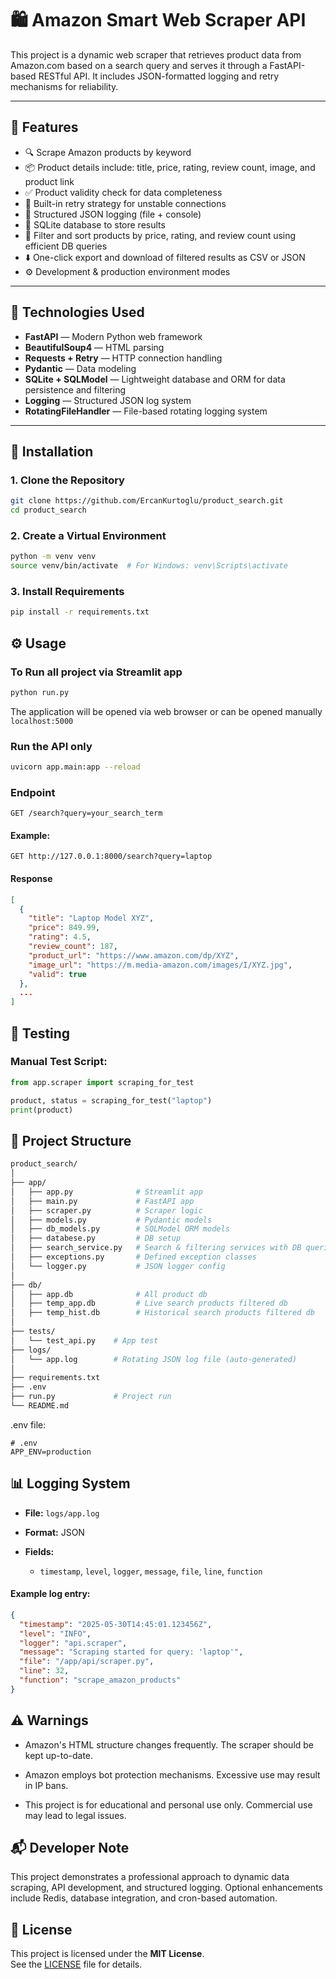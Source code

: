 # 🛍️ Amazon Smart Web Scraper API

This project is a dynamic web scraper that retrieves product data from Amazon.com based on a search query and serves it through a FastAPI-based RESTful API. It includes JSON-formatted logging and retry mechanisms for reliability.

---

## 📌 Features

- 🔍 Scrape Amazon products by keyword
- 📦 Product details include: title, price, rating, review count, image, and product link
- ✅ Product validity check for data completeness
- 🔁 Built-in retry strategy for unstable connections
- 📄 Structured JSON logging (file + console)
- 💾 SQLite database to store results  
- 🧮 Filter and sort products by price, rating, and review count using efficient DB queries  
- ⬇️ One-click export and download of filtered results as CSV or JSON  
- ⚙️ Development & production environment modes

---

## 🧱 Technologies Used

- **FastAPI** — Modern Python web framework
- **BeautifulSoup4** — HTML parsing
- **Requests + Retry** — HTTP connection handling
- **Pydantic** — Data modeling
- **SQLite + SQLModel** — Lightweight database and ORM for data persistence and filtering
- **Logging** — Structured JSON log system
- **RotatingFileHandler** — File-based rotating logging system

---

## 🚀 Installation

### 1. Clone the Repository

```bash
git clone https://github.com/ErcanKurtoglu/product_search.git
cd product_search
```

### 2. Create a Virtual Environment

```bash
python -m venv venv
source venv/bin/activate  # For Windows: venv\Scripts\activate
```

### 3. Install Requirements

```bash
pip install -r requirements.txt
```
## ⚙️ Usage

### To Run all project via Streamlit app

```bash
python run.py
```
The application will be opened via web browser or can be opened manually `localhost:5000`

### Run the API only

```bash
uvicorn app.main:app --reload
```

### Endpoint

`GET /search?query=your_search_term`

#### Example:
```http
GET http://127.0.0.1:8000/search?query=laptop
```

#### Response

```json
[
  {
    "title": "Laptop Model XYZ",
    "price": 849.99,
    "rating": 4.5,
    "review_count": 187,
    "product_url": "https://www.amazon.com/dp/XYZ",
    "image_url": "https://m.media-amazon.com/images/I/XYZ.jpg",
    "valid": true
  },
  ...
]
```

## 🧪 Testing

### Manual Test Script:

```python
from app.scraper import scraping_for_test

product, status = scraping_for_test("laptop")
print(product)
```

## 📁 Project Structure

```graphql
product_search/
│
├── app/
│   ├── app.py              # Streamlit app
│   ├── main.py             # FastAPI app
│   ├── scraper.py          # Scraper logic
│   ├── models.py           # Pydantic models
│   ├── db_models.py        # SQLModel ORM models
│   ├── databese.py         # DB setup
│   ├── search_service.py   # Search & filtering services with DB queries
│   ├── exceptions.py       # Defined exception classes
│   └── logger.py           # JSON logger config
│
├── db/
│   ├── app.db              # All product db 
│   ├── temp_app.db         # Live search products filtered db 
│   ├── temp_hist.db        # Historical search products filtered db 
│
├── tests/
│   └── test_api.py    # App test 
├── logs/
│   └── app.log        # Rotating JSON log file (auto-generated)
│
├── requirements.txt
├── .env
├── run.py             # Project run
└── README.md
```

.env file:
```.env
# .env
APP_ENV=production
```

## 📊 Logging System

* **File:** `logs/app.log`

* **Format:** JSON

* **Fields:**

  * `timestamp`, `level`, `logger`, `message`, `file`, `line`, `function`

#### Example log entry:

```json
{
  "timestamp": "2025-05-30T14:45:01.123456Z",
  "level": "INFO",
  "logger": "api.scraper",
  "message": "Scraping started for query: 'laptop'",
  "file": "/app/api/scraper.py",
  "line": 32,
  "function": "scrape_amazon_products"
}
```


## ⚠️ Warnings

* Amazon's HTML structure changes frequently. The scraper should be kept up-to-date.

* Amazon employs bot protection mechanisms. Excessive use may result in IP bans.

* This project is for educational and personal use only. Commercial use may lead to legal issues.


## 📬 Developer Note

This project demonstrates a professional approach to dynamic data scraping, API development, and structured logging. Optional enhancements include Redis, database integration, and cron-based automation.


## 📝 License

This project is licensed under the **MIT License**.  
See the [LICENSE](./LICENSE) file for details.